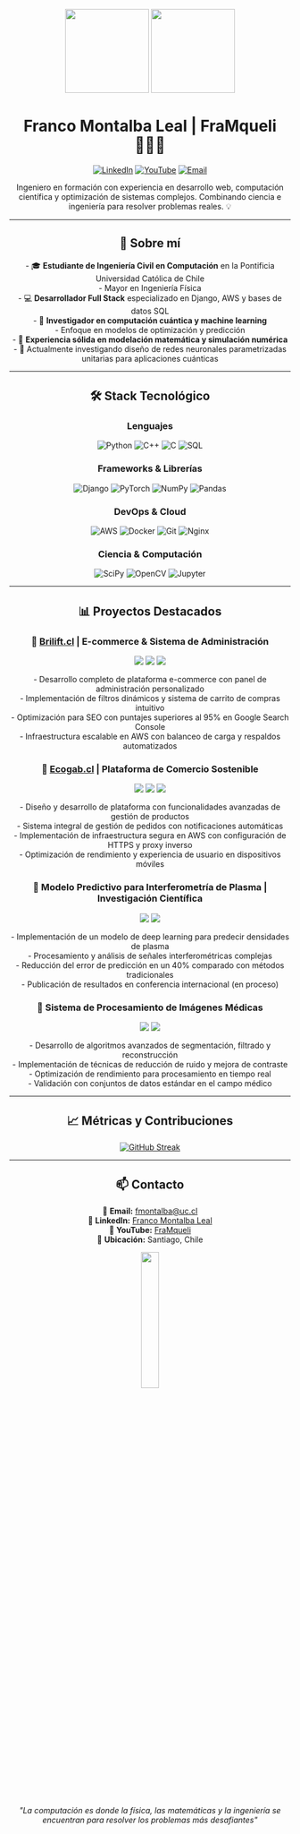 <p align="center">
  <img src="https://github-readme-stats.vercel.app/api?username=FraMqueli&show_icons=true&theme=dracula&hide_border=true" height="150" />
  <img src="https://github-readme-stats.vercel.app/api/top-langs?username=FraMqueli&layout=compact&langs_count=6&theme=dracula&hide_border=true" height="150" />
</p>

<h1 align="center">Franco Montalba Leal | FraMqueli 👨🏻‍💻</h1>

<p align="center">
  <a href="https://www.linkedin.com/in/franco-montalba-leal-b854022a1"><img src="https://img.shields.io/badge/LinkedIn-0077B5?style=for-the-badge&logo=linkedin&logoColor=white" alt="LinkedIn"/></a>
  <a href="https://www.youtube.com/channel/UCkFV8dmKlR0swj3y7oRTXCA"><img src="https://img.shields.io/badge/YouTube-FF0000?style=for-the-badge&logo=youtube&logoColor=white" alt="YouTube"/></a>
  <a href="mailto:fmontalba@uc.cl"><img src="https://img.shields.io/badge/Email-D14836?style=for-the-badge&logo=gmail&logoColor=white" alt="Email"/></a>
</p>

<p align="center">
  Ingeniero en formación con experiencia en desarrollo web, computación científica y optimización de sistemas complejos. Combinando ciencia e ingeniería para resolver problemas reales. 💡
</p>

<div align="center">

---

<h2>🚀 Sobre mí</h2>

<p align="center">
- 🎓 <b>Estudiante de Ingeniería Civil en Computación</b> en la Pontificia Universidad Católica de Chile<br>
  - Mayor en Ingeniería Física<br>
- 💻 <b>Desarrollador Full Stack</b> especializado en Django, AWS y bases de datos SQL<br>
- 🧠 <b>Investigador en computación cuántica y machine learning</b><br>
  - Enfoque en modelos de optimización y predicción<br>
- 📡 <b>Experiencia sólida en modelación matemática y simulación numérica</b><br>
- 🔭 Actualmente investigando diseño de redes neuronales parametrizadas unitarias para aplicaciones cuánticas
</p>

---

<h2>🛠️ Stack Tecnológico</h2>

<h3>Lenguajes</h3>
<p>
  <img src="https://img.shields.io/badge/Python-3776AB?style=for-the-badge&logo=python&logoColor=white" alt="Python"/>
  <img src="https://img.shields.io/badge/C++-00599C?style=for-the-badge&logo=cplusplus&logoColor=white" alt="C++"/>
  <img src="https://img.shields.io/badge/C-A8B9CC?style=for-the-badge&logo=c&logoColor=white" alt="C"/>
  <img src="https://img.shields.io/badge/SQL-4479A1?style=for-the-badge&logo=mysql&logoColor=white" alt="SQL"/>
</p>

<h3>Frameworks & Librerías</h3>
<p>
  <img src="https://img.shields.io/badge/Django-092E20?style=for-the-badge&logo=django&logoColor=white" alt="Django"/>
  <img src="https://img.shields.io/badge/PyTorch-EE4C2C?style=for-the-badge&logo=pytorch&logoColor=white" alt="PyTorch"/>
  <img src="https://img.shields.io/badge/NumPy-013243?style=for-the-badge&logo=numpy&logoColor=white" alt="NumPy"/>
  <img src="https://img.shields.io/badge/Pandas-150458?style=for-the-badge&logo=pandas&logoColor=white" alt="Pandas"/>
</p>

<h3>DevOps & Cloud</h3>
<p>
  <img src="https://img.shields.io/badge/AWS-232F3E?style=for-the-badge&logo=amazon-aws&logoColor=white" alt="AWS"/>
  <img src="https://img.shields.io/badge/Docker-2496ED?style=for-the-badge&logo=docker&logoColor=white" alt="Docker"/>
  <img src="https://img.shields.io/badge/Git-F05032?style=for-the-badge&logo=git&logoColor=white" alt="Git"/>
  <img src="https://img.shields.io/badge/Nginx-009639?style=for-the-badge&logo=nginx&logoColor=white" alt="Nginx"/>
</p>

<h3>Ciencia & Computación</h3>
<p>
  <img src="https://img.shields.io/badge/SciPy-8CAAE6?style=for-the-badge&logo=scipy&logoColor=white" alt="SciPy"/>
  <img src="https://img.shields.io/badge/OpenCV-5C3EE8?style=for-the-badge&logo=opencv&logoColor=white" alt="OpenCV"/>
  <img src="https://img.shields.io/badge/Jupyter-F37626?style=for-the-badge&logo=jupyter&logoColor=white" alt="Jupyter"/>
</p>

---

<h2>📊 Proyectos Destacados</h2>

<h3>🔹 <a href="https://brilift.cl">Brilift.cl</a> | E-commerce & Sistema de Administración</h3>
<p>
  <img src="https://img.shields.io/badge/Django-092E20?style=flat-square&logo=django&logoColor=white"/>
  <img src="https://img.shields.io/badge/AWS-232F3E?style=flat-square&logo=amazon-aws&logoColor=white"/>
  <img src="https://img.shields.io/badge/MySQL-4479A1?style=flat-square&logo=mysql&logoColor=white"/>
</p>

<p align="center">
- Desarrollo completo de plataforma e-commerce con panel de administración personalizado<br>
- Implementación de filtros dinámicos y sistema de carrito de compras intuitivo<br>
- Optimización para SEO con puntajes superiores al 95% en Google Search Console<br>
- Infraestructura escalable en AWS con balanceo de carga y respaldos automatizados
</p>

<h3>🔹 <a href="https://ecogab.cl">Ecogab.cl</a> | Plataforma de Comercio Sostenible</h3>
<p>
  <img src="https://img.shields.io/badge/Django-092E20?style=flat-square&logo=django&logoColor=white"/>
  <img src="https://img.shields.io/badge/AWS-232F3E?style=flat-square&logo=amazon-aws&logoColor=white"/>
  <img src="https://img.shields.io/badge/MySQL-4479A1?style=flat-square&logo=mysql&logoColor=white"/>
</p>

<p align="center">
- Diseño y desarrollo de plataforma con funcionalidades avanzadas de gestión de productos<br>
- Sistema integral de gestión de pedidos con notificaciones automáticas<br>
- Implementación de infraestructura segura en AWS con configuración de HTTPS y proxy inverso<br>
- Optimización de rendimiento y experiencia de usuario en dispositivos móviles
</p>

<h3>🔹 Modelo Predictivo para Interferometría de Plasma | Investigación Científica</h3>
<p>
  <img src="https://img.shields.io/badge/PyTorch-EE4C2C?style=flat-square&logo=pytorch&logoColor=white"/>
  <img src="https://img.shields.io/badge/Python-3776AB?style=flat-square&logo=python&logoColor=white"/>
</p>

<p align="center">
- Implementación de un modelo de deep learning para predecir densidades de plasma<br>
- Procesamiento y análisis de señales interferométricas complejas<br>
- Reducción del error de predicción en un 40% comparado con métodos tradicionales<br>
- Publicación de resultados en conferencia internacional (en proceso)
</p>

<h3>🔹 Sistema de Procesamiento de Imágenes Médicas</h3>
<p>
  <img src="https://img.shields.io/badge/OpenCV-5C3EE8?style=flat-square&logo=opencv&logoColor=white"/>
  <img src="https://img.shields.io/badge/SciPy-8CAAE6?style=flat-square&logo=scipy&logoColor=white"/>
</p>

<p align="center">
- Desarrollo de algoritmos avanzados de segmentación, filtrado y reconstrucción<br>
- Implementación de técnicas de reducción de ruido y mejora de contraste<br>
- Optimización de rendimiento para procesamiento en tiempo real<br>
- Validación con conjuntos de datos estándar en el campo médico
</p>

---

<h2>📈 Métricas y Contribuciones</h2>

<p align="center">
  <a href="https://github.com/FraMqueli"><img src="https://github-readme-streak-stats.herokuapp.com/?user=FraMqueli&theme=dracula&hide_border=true" alt="GitHub Streak"/></a>
</p>

---

<h2>📫 Contacto</h2>

<p align="center">
📧 <b>Email:</b> <a href="mailto:fmontalba@uc.cl">fmontalba@uc.cl</a><br>
💼 <b>LinkedIn:</b> <a href="https://www.linkedin.com/in/franco-montalba-leal-b854022a1">Franco Montalba Leal</a><br>
🎥 <b>YouTube:</b> <a href="https://www.youtube.com/channel/UCkFV8dmKlR0swj3y7oRTXCA">FraMqueli</a><br>
📍 <b>Ubicación:</b> Santiago, Chile
</p>

<p align="center">
  <img src="https://media1.tenor.com/m/qVgrRXyFfeYAAAAd/toji-fushiguro-toji-zenin.gif" width="25%" height="auto" />
</p>

<p align="center">
  <i>"La computación es donde la física, las matemáticas y la ingeniería se encuentran para resolver los problemas más desafiantes"</i>
</p>

</div>
